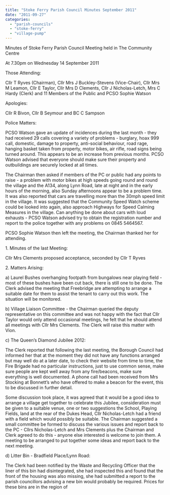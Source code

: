 ```yaml
---
title: "Stoke Ferry Parish Council Minutes September 2011"
date: "2011-09-27"
categories: 
  - "parish-councils"
  - "stoke-ferry"
  - "village-pump"
---
```


Minutes of Stoke Ferry Parish Council Meeting held in The Community Centre

At 7.30pm on Wednesday 14 September 2011

Those Attending:

Cllr T Ryves (Chairman), Cllr Mrs J Buckley-Stevens (Vice-Chair), Cllr Mrs M Leamon, Cllr E Taylor, Cllr Mrs D Clements, Cllr J Nicholas-Letch, Mrs C Hardy (Clerk) and 11 Members of the Public and PCSO Sophie Watson

Apologies:

Cllr R Bivon, Cllr B Seymour and BC C Sampson

Police Matters:

PCSO Watson gave an update of incidences during the last month - they had received 29 calls covering a variety of problems - burglary, hoax 999 call, domestic, damage to property, anti-social behaviour, road rage, hanging basket taken from property, motor bikes, air rifle, road signs being turned around. This appears to be an increase from previous months. PCSO Watson advised that everyone should make sure their property and outbuildings are securely locked at all times.

The Chairman then asked if members of the PC or public had any points to raise - a problem with motor bikes at high speeds going round and round the village and the A134, along Lynn Road, late at night and in the early hours of the morning, also Sunday afternoons appear to be a problem time. It was also reported that cars are travelling more than the 30mph speed limit in the village. It was suggested that the Community Speed Watch scheme could be looked into again, also approach Highways for Speed Calming Measures in the village. Can anything be done about cars with loud exhausts - PCSO Watson advised try to obtain the registration number and report to the police together with any problems on 0845 5464567.

PCSO Sophie Watson then left the meeting, the Chairman thanked her for attending.

1\. Minutes of the last Meeting:

Cllr Mrs Clements proposed acceptance, seconded by Cllr T Ryves

2\. Matters Arising:

a) Laurel Bushes overhanging footpath from bungalows near playing field - most of these bushes have been cut back, there is still one to be done. The Clerk advised the meeting that Freebridge are attempting to arrange a suitable date for them to assist the tenant to carry out this work. The situation will be monitored.

b) Village Liaison Committee - the Chairman queried the deputy representative on this committee and was not happy with the fact that Cllr Taylor would only attend occasional meetings, he felt that he should attend all meetings with Cllr Mrs Clements. The Clerk will raise this matter with Vion.

c) The Queen’s Diamond Jubilee 2012:

The Clerk reported that following the last meeting, the Borough Council had informed her that at the moment they did not have any functions arranged but may well do at a later date, to check their website from time to time, the Fire Brigade had no particular instructions, just to use common sense, make sure people are kept well away from any fire/beacons, make sure everything is well documented. A phone call had been received from Mrs Stocking at Bonnett’s who have offered to make a beacon for the event, this to be discussed in further detail.

Some discussion took place, it was agreed that it would be a good idea to arrange a village get together to celebrate this Jubilee, consideration must be given to a suitable venue, one or two suggestions the School, Playing Fields, land at the rear of the Dukes Head, Cllr Nicholas-Letch had a friend with a field which would possibly be suitable. The Chairman suggested a small committee be formed to discuss the various issues and report back to the PC - Cllrs Nicholas-Letch and Mrs Clements plus the Chairman and Clerk agreed to do this - anyone else interested is welcome to join them. A meeting to be arranged to put together some ideas and report back to the next meeting.

d) Litter Bin - Bradfield Place/Lynn Road:

The Clerk had been notified by the Waste and Recycling Officer that the liner of this bin had disintegrated, she had inspected this and found that the front of the housing was also missing, she had submitted a report to the parish councillors advising a new bin would probably be required. Prices for these bins are in the region of
